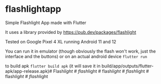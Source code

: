 # flashlightapp

Simple Flashlight App made with Flutter

It uses a library provided by https://pub.dev/packages/flashlight

Tested on Google Pixel 4 XL running Android 11 and 12

You can run it in emulator (though obviously the flash won't work, just the interface and the buttons) or on an actual android device
`flutter run`

to build apk
`flutter build apk`
(it will save it in build/app/outputs/flutter-apk/app-release.apk)#   F l a s h _ l i g h t  
 #   f l a s h _ l i g h t  
 #   f l a s h _ l i g h t  
 #   f l a s h _ l i g h t  
 #   f l a s h _ l i g h t  
 #   f l a s h _ l i g h t  
 